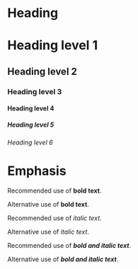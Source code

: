 # Heading
# Heading level 1	
## Heading level 2		
### Heading level 3		
#### Heading level 4	
##### Heading level 5	
###### Heading level 6	

# Emphasis

Recommended use of **bold text**.

Alternative use of __bold text__.

Recommended use of *italic text*.

Alternative use of _italic text_.

Recommended use of ***bold and italic text***.

Alternative use of ___bold and italic text___.
